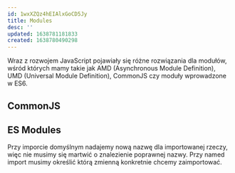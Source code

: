```yaml
---
id: 1wxXZQz4hEIAlxGoCD5Jy
title: Modules
desc: ''
updated: 1638781181833
created: 1638780490298
---
```


Wraz z rozwojem JavaScript pojawiały się różne rozwiązania dla modułów, wśród których mamy takie jak AMD (Asynchronous Module Definition), UMD (Universal Module Definition), CommonJS czy moduły wprowadzone w ES6.

## CommonJS


## ES Modules

Przy imporcie domyślnym nadajemy nową nazwę dla importowanej rzeczy, więc nie musimy się martwić o znalezienie poprawnej nazwy. Przy named import musimy określić którą zmienną konkretnie chcemy zaimportować.